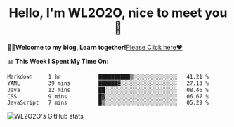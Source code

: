 <h1 align = "center">Hello, I'm WL2O2O, nice to meet you 👋</h1>

🧑‍💻**Welcome to my blog, Learn together!**[Please Click here❤️](https://wl2o2o.github.io)

📊 **This Week I Spent My Time On:**
<!--START_SECTION:waka-->

```txt
Markdown     1 hr            ██████████▒░░░░░░░░░░░░░░   41.21 %
YAML         39 mins         ██████▓░░░░░░░░░░░░░░░░░░   27.13 %
Java         12 mins         ██░░░░░░░░░░░░░░░░░░░░░░░   08.46 %
CSS          9 mins          █▓░░░░░░░░░░░░░░░░░░░░░░░   06.67 %
JavaScript   7 mins          █▒░░░░░░░░░░░░░░░░░░░░░░░   05.29 %
```

<!--END_SECTION:waka-->

![WL2O2O's GitHub stats](https://github-readme-stats.vercel.app/api?username=wl2o2o&show_icons=true)


<!--
**WL2O2O/WL2O2O** is a ✨ _special_ ✨ repository because its `README.md` (this file) appears on your GitHub profile.

Here are some ideas to get you started:

- 🔭 I’m currently working on ...
- 🌱 I’m currently learning ...
- 👯 I’m looking to collaborate on ...
- 🤔 I’m looking for help with ...
- 💬 Ask me about ...
- 📫 How to reach me: ...
- 😄 Pronouns: ...
- ⚡ Fun fact: ...
-->
